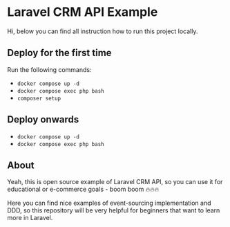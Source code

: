 # Laravel CRM API Example

Hi, below you can find all instruction how to run this project locally.

## Deploy for the first time

Run the following commands:
- ``docker compose up -d``
- ``docker compose exec php bash``
- ``composer setup``

## Deploy onwards

- ``docker compose up -d``
- ``docker compose exec php bash``

## About

Yeah, this is open source example of Laravel CRM API, so you can use it for educational or e-commerce goals - boom boom 🔥🔥🔥

Here you can find nice examples of event-sourcing implementation and DDD, so this repository will be very helpful for beginners that want to learn more in Laravel.